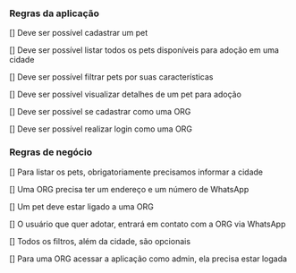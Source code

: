 ### Regras da aplicação

[] Deve ser possível cadastrar um pet

[] Deve ser possível listar todos os pets disponíveis para adoção em uma cidade

[] Deve ser possível filtrar pets por suas características

[] Deve ser possível visualizar detalhes de um pet para adoção

[] Deve ser possível se cadastrar como uma ORG

[] Deve ser possível realizar login como uma ORG

### Regras de negócio

[] Para listar os pets, obrigatoriamente precisamos informar a cidade

[] Uma ORG precisa ter um endereço e um número de WhatsApp

[] Um pet deve estar ligado a uma ORG

[] O usuário que quer adotar, entrará em contato com a ORG via WhatsApp

[] Todos os filtros, além da cidade, são opcionais

[] Para uma ORG acessar a aplicação como admin, ela precisa estar logada